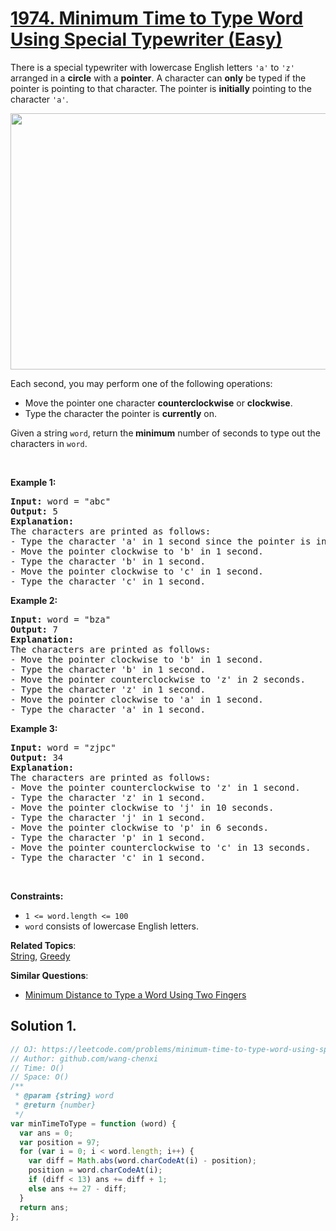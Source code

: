 # [1974. Minimum Time to Type Word Using Special Typewriter (Easy)](https://leetcode.com/problems/minimum-time-to-type-word-using-special-typewriter/)

<p>There is a special typewriter with lowercase English letters <code>'a'</code> to <code>'z'</code> arranged in a <strong>circle</strong> with a <strong>pointer</strong>. A character can <strong>only</strong> be typed if the pointer is pointing to that character. The pointer is <strong>initially</strong> pointing to the character <code>'a'</code>.</p>
<img alt="" src="https://assets.leetcode.com/uploads/2021/07/31/chart.jpg" style="width: 530px; height: 410px;">
<p>Each second, you may perform one of the following operations:</p>

<ul>
	<li>Move the pointer one character <strong>counterclockwise</strong> or <strong>clockwise</strong>.</li>
	<li>Type the character the pointer is <strong>currently</strong> on.</li>
</ul>

<p>Given a string <code>word</code>, return the<strong> minimum</strong> number of seconds to type out the characters in <code>word</code>.</p>

<p>&nbsp;</p>
<p><strong>Example 1:</strong></p>

<pre><strong>Input:</strong> word = "abc"
<strong>Output:</strong> 5
<strong>Explanation: 
</strong>The characters are printed as follows:
- Type the character 'a' in 1 second since the pointer is initially on 'a'.
- Move the pointer clockwise to 'b' in 1 second.
- Type the character 'b' in 1 second.
- Move the pointer clockwise to 'c' in 1 second.
- Type the character 'c' in 1 second.
</pre>

<p><strong>Example 2:</strong></p>

<pre><strong>Input:</strong> word = "bza"
<strong>Output:</strong> 7
<strong>Explanation:
</strong>The characters are printed as follows:
- Move the pointer clockwise to 'b' in 1 second.
- Type the character 'b' in 1 second.
- Move the pointer counterclockwise to 'z' in 2 seconds.
- Type the character 'z' in 1 second.
- Move the pointer clockwise to 'a' in 1 second.
- Type the character 'a' in 1 second.
</pre>

<p><strong>Example 3:</strong></p>

<pre><strong>Input:</strong> word = "zjpc"
<strong>Output:</strong> 34
<strong>Explanation:</strong>
The characters are printed as follows:
- Move the pointer counterclockwise to 'z' in 1 second.
- Type the character 'z' in 1 second.
- Move the pointer clockwise to 'j' in 10 seconds.
- Type the character 'j' in 1 second.
- Move the pointer clockwise to 'p' in 6 seconds.
- Type the character 'p' in 1 second.
- Move the pointer counterclockwise to 'c' in 13 seconds.
- Type the character 'c' in 1 second.
</pre>

<p>&nbsp;</p>
<p><strong>Constraints:</strong></p>

<ul>
	<li><code>1 &lt;= word.length &lt;= 100</code></li>
	<li><code>word</code> consists of lowercase English letters.</li>
</ul>

**Related Topics**:  
[String](https://leetcode.com/tag/string/), [Greedy](https://leetcode.com/tag/greedy/)

**Similar Questions**:

- [Minimum Distance to Type a Word Using Two Fingers ](https://leetcode.com/problems/minimum-distance-to-type-a-word-using-two-fingers/)

## Solution 1.

```js
// OJ: https://leetcode.com/problems/minimum-time-to-type-word-using-special-typewriter/
// Author: github.com/wang-chenxi
// Time: O()
// Space: O()
/**
 * @param {string} word
 * @return {number}
 */
var minTimeToType = function (word) {
  var ans = 0;
  var position = 97;
  for (var i = 0; i < word.length; i++) {
    var diff = Math.abs(word.charCodeAt(i) - position);
    position = word.charCodeAt(i);
    if (diff < 13) ans += diff + 1;
    else ans += 27 - diff;
  }
  return ans;
};
```
